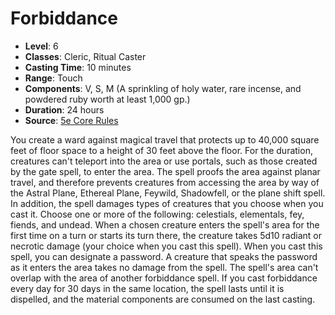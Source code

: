 # Forbiddance

- **Level**: 6
- **Classes**: Cleric, Ritual Caster
- **Casting Time**: 10 minutes
- **Range**: Touch
- **Components**: V, S, M (A sprinkling of holy water, rare incense, and powdered ruby worth at least 1,000 gp.)
- **Duration**: 24 hours
- **Source**: [5e Core Rules](http://dnd.wizards.com/articles/features/systems-reference-document-srd)

You create a ward against magical travel that protects up to 40,000 square feet of floor space to a height of 30 feet above the floor. For the duration, creatures can't teleport into the area or use portals, such as those created by the gate spell, to enter the area. The spell proofs the area against planar travel, and therefore prevents creatures from accessing the area by way of the Astral Plane, Ethereal Plane, Feywild, Shadowfell, or the plane shift spell. In addition, the spell damages types of creatures that you choose when you cast it. Choose one or more of the following: celestials, elementals, fey, fiends, and undead. When a chosen creature enters the spell's area for the first time on a turn or starts its turn there, the creature takes 5d10 radiant or necrotic damage (your choice when you cast this spell). When you cast this spell, you can designate a password. A creature that speaks the password as it enters the area takes no damage from the spell. The spell's area can't overlap with the area of another forbiddance spell. If you cast forbiddance every day for 30 days in the same location, the spell lasts until it is dispelled, and the material components are consumed on the last casting.

